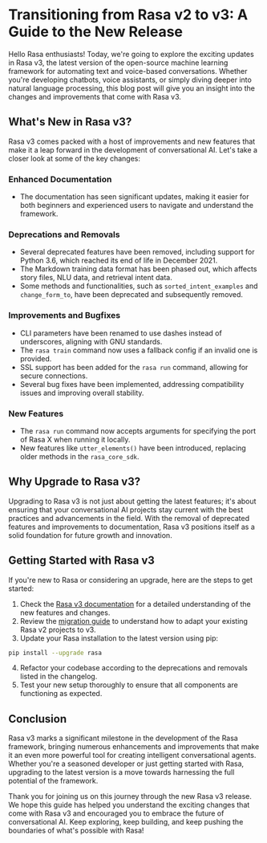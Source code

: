 # Transitioning from Rasa v2 to v3: A Guide to the New Release

Hello Rasa enthusiasts! Today, we're going to explore the exciting updates in Rasa v3, the latest version of the open-source machine learning framework for automating text and voice-based conversations. Whether you're developing chatbots, voice assistants, or simply diving deeper into natural language processing, this blog post will give you an insight into the changes and improvements that come with Rasa v3.

## What's New in Rasa v3?

Rasa v3 comes packed with a host of improvements and new features that make it a leap forward in the development of conversational AI. Let's take a closer look at some of the key changes:

### Enhanced Documentation

- The documentation has seen significant updates, making it easier for both beginners and experienced users to navigate and understand the framework.

### Deprecations and Removals

- Several deprecated features have been removed, including support for Python 3.6, which reached its end of life in December 2021.
- The Markdown training data format has been phased out, which affects story files, NLU data, and retrieval intent data.
- Some methods and functionalities, such as `sorted_intent_examples` and `change_form_to`, have been deprecated and subsequently removed.

### Improvements and Bugfixes

- CLI parameters have been renamed to use dashes instead of underscores, aligning with GNU standards.
- The `rasa train` command now uses a fallback config if an invalid one is provided.
- SSL support has been added for the `rasa run` command, allowing for secure connections.
- Several bug fixes have been implemented, addressing compatibility issues and improving overall stability.

### New Features

- The `rasa run` command now accepts arguments for specifying the port of Rasa X when running it locally.
- New features like `utter_elements()` have been introduced, replacing older methods in the `rasa_core_sdk`.

## Why Upgrade to Rasa v3?

Upgrading to Rasa v3 is not just about getting the latest features; it's about ensuring that your conversational AI projects stay current with the best practices and advancements in the field. With the removal of deprecated features and improvements to documentation, Rasa v3 positions itself as a solid foundation for future growth and innovation.

## Getting Started with Rasa v3

If you're new to Rasa or considering an upgrade, here are the steps to get started:

1. Check the [Rasa v3 documentation](https://rasa.com/docs/rasa/next/index.html) for a detailed understanding of the new features and changes.
2. Review the [migration guide](https://rasa.com/docs/rasa/migrate-3.x/) to understand how to adapt your existing Rasa v2 projects to v3.
3. Update your Rasa installation to the latest version using pip:

```bash
pip install --upgrade rasa
```

4. Refactor your codebase according to the deprecations and removals listed in the changelog.
5. Test your new setup thoroughly to ensure that all components are functioning as expected.

## Conclusion

Rasa v3 marks a significant milestone in the development of the Rasa framework, bringing numerous enhancements and improvements that make it an even more powerful tool for creating intelligent conversational agents. Whether you're a seasoned developer or just getting started with Rasa, upgrading to the latest version is a move towards harnessing the full potential of the framework.

Thank you for joining us on this journey through the new Rasa v3 release. We hope this guide has helped you understand the exciting changes that come with Rasa v3 and encouraged you to embrace the future of conversational AI. Keep exploring, keep building, and keep pushing the boundaries of what's possible with Rasa!
